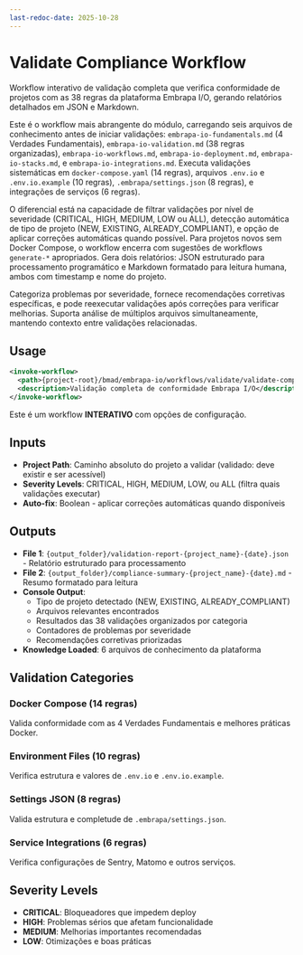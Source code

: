```yaml
---
last-redoc-date: 2025-10-28
---
```


# Validate Compliance Workflow

Workflow interativo de validação completa que verifica conformidade de projetos com as 38 regras da plataforma Embrapa I/O, gerando relatórios detalhados em JSON e Markdown.

Este é o workflow mais abrangente do módulo, carregando seis arquivos de conhecimento antes de iniciar validações: `embrapa-io-fundamentals.md` (4 Verdades Fundamentais), `embrapa-io-validation.md` (38 regras organizadas), `embrapa-io-workflows.md`, `embrapa-io-deployment.md`, `embrapa-io-stacks.md`, e `embrapa-io-integrations.md`. Executa validações sistemáticas em `docker-compose.yaml` (14 regras), arquivos `.env.io` e `.env.io.example` (10 regras), `.embrapa/settings.json` (8 regras), e integrações de serviços (6 regras).

O diferencial está na capacidade de filtrar validações por nível de severidade (CRITICAL, HIGH, MEDIUM, LOW ou ALL), detecção automática de tipo de projeto (NEW, EXISTING, ALREADY_COMPLIANT), e opção de aplicar correções automáticas quando possível. Para projetos novos sem Docker Compose, o workflow encerra com sugestões de workflows `generate-*` apropriados. Gera dois relatórios: JSON estruturado para processamento programático e Markdown formatado para leitura humana, ambos com timestamp e nome do projeto.

Categoriza problemas por severidade, fornece recomendações corretivas específicas, e pode reexecutar validações após correções para verificar melhorias. Suporta análise de múltiplos arquivos simultaneamente, mantendo contexto entre validações relacionadas.

## Usage

```xml
<invoke-workflow>
  <path>{project-root}/bmad/embrapa-io/workflows/validate/validate-compliance/workflow.yaml</path>
  <description>Validação completa de conformidade Embrapa I/O</description>
</invoke-workflow>
```

Este é um workflow **INTERATIVO** com opções de configuração.

## Inputs

- **Project Path**: Caminho absoluto do projeto a validar (validado: deve existir e ser acessível)
- **Severity Levels**: CRITICAL, HIGH, MEDIUM, LOW, ou ALL (filtra quais validações executar)
- **Auto-fix**: Boolean - aplicar correções automáticas quando disponíveis

## Outputs

- **File 1**: `{output_folder}/validation-report-{project_name}-{date}.json` - Relatório estruturado para processamento
- **File 2**: `{output_folder}/compliance-summary-{project_name}-{date}.md` - Resumo formatado para leitura
- **Console Output**:
  - Tipo de projeto detectado (NEW, EXISTING, ALREADY_COMPLIANT)
  - Arquivos relevantes encontrados
  - Resultados das 38 validações organizados por categoria
  - Contadores de problemas por severidade
  - Recomendações corretivas priorizadas
- **Knowledge Loaded**: 6 arquivos de conhecimento da plataforma

## Validation Categories

### Docker Compose (14 regras)
Valida conformidade com as 4 Verdades Fundamentais e melhores práticas Docker.

### Environment Files (10 regras)
Verifica estrutura e valores de `.env.io` e `.env.io.example`.

### Settings JSON (8 regras)
Valida estrutura e completude de `.embrapa/settings.json`.

### Service Integrations (6 regras)
Verifica configurações de Sentry, Matomo e outros serviços.

## Severity Levels

- **CRITICAL**: Bloqueadores que impedem deploy
- **HIGH**: Problemas sérios que afetam funcionalidade
- **MEDIUM**: Melhorias importantes recomendadas
- **LOW**: Otimizações e boas práticas
